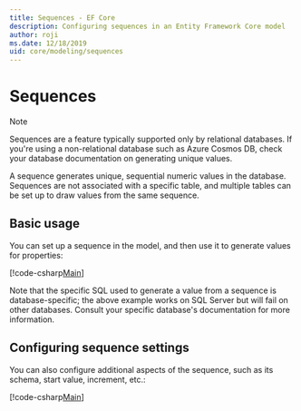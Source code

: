 ```yaml
---
title: Sequences - EF Core
description: Configuring sequences in an Entity Framework Core model
author: roji
ms.date: 12/18/2019
uid: core/modeling/sequences
---
```

# Sequences

> [!NOTE]
> Sequences are a feature typically supported only by relational databases. If you're using a non-relational database such as Azure Cosmos DB, check your database documentation on generating unique values.

A sequence generates unique, sequential numeric values in the database. Sequences are not associated with a specific table, and multiple tables can be set up to draw values from the same sequence.

## Basic usage

You can set up a sequence in the model, and then use it to generate values for properties:

[!code-csharp[Main](../../../samples/core/Modeling/Sequences/Sequence.cs?name=Sequence&highlight=3,7)]

Note that the specific SQL used to generate a value from a sequence is database-specific; the above example works on SQL Server but will fail on other databases. Consult your specific database's documentation for more information.

## Configuring sequence settings

You can also configure additional aspects of the sequence, such as its schema, start value, increment, etc.:

[!code-csharp[Main](../../../samples/core/Modeling/Sequences/SequenceConfiguration.cs?name=SequenceConfiguration&highlight=3-5)]
